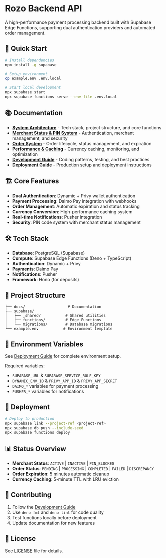 # Rozo Backend API

A high-performance payment processing backend built with Supabase Edge Functions, supporting dual authentication providers and automated order management.

## 🚀 Quick Start

```bash
# Install dependencies
npm install -g supabase

# Setup environment
cp example.env .env.local

# Start local development
npx supabase start
npx supabase functions serve --env-file .env.local
```

## 📚 Documentation

- **[System Architecture](docs/architecture.md)** - Tech stack, project structure, and core functions
- **[Merchant Status & PIN System](docs/merchant-status.md)** - Authentication, merchant management, and security
- **[Order System](docs/order-system.md)** - Order lifecycle, status management, and expiration
- **[Performance & Caching](docs/performance.md)** - Currency caching, monitoring, and optimization
- **[Development Guide](docs/development.md)** - Coding patterns, testing, and best practices
- **[Deployment Guide](docs/deployment.md)** - Production setup and deployment instructions

## 🏗️ Core Features

- **Dual Authentication**: Dynamic + Privy wallet authentication
- **Payment Processing**: Daimo Pay integration with webhooks
- **Order Management**: Automatic expiration and status tracking
- **Currency Conversion**: High-performance caching system
- **Real-time Notifications**: Pusher integration
- **Security**: PIN code system with merchant status management

## 🛠️ Tech Stack

- **Database**: PostgreSQL (Supabase)
- **Compute**: Supabase Edge Functions (Deno + TypeScript)
- **Authentication**: Dynamic + Privy
- **Payments**: Daimo Pay
- **Notifications**: Pusher
- **Framework**: Hono (for deposits)

## 📁 Project Structure

```text
├── docs/                   # Documentation
├── supabase/
│   ├── _shared/           # Shared utilities
│   ├── functions/         # Edge Functions
│   └── migrations/        # Database migrations
└── example.env           # Environment template
```

## 🔧 Environment Variables

See [Deployment Guide](docs/deployment.md) for complete environment setup.

Required variables:

- `SUPABASE_URL` & `SUPABASE_SERVICE_ROLE_KEY`
- `DYNAMIC_ENV_ID` & `PRIVY_APP_ID` & `PRIVY_APP_SECRET`
- `DAIMO_*` variables for payment processing
- `PUSHER_*` variables for notifications

## 🚀 Deployment

```bash
# Deploy to production
npx supabase link --project-ref <project-ref>
npx supabase db push --include-seed
npx supabase functions deploy
```

## 📊 Status Overview

- **Merchant Status**: `ACTIVE` | `INACTIVE` | `PIN_BLOCKED`
- **Order Status**: `PENDING` | `PROCESSING` | `COMPLETED` | `FAILED` | `DISCREPANCY`
- **Order Expiration**: 5 minutes automatic cleanup
- **Currency Caching**: 5-minute TTL with LRU eviction

## 🤝 Contributing

1. Follow the [Development Guide](docs/development.md)
2. Use `deno fmt` and `deno lint` for code quality
3. Test functions locally before deployment
4. Update documentation for new features

## 📄 License

See [LICENSE](LICENSE) file for details.

